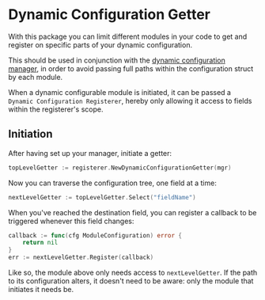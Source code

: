 # Dynamic Configuration Getter

With this package you can limit different modules in your code to get and register on specific parts of your dynamic configuration.

This should be used in conjunction with the [dynamic configuration manager](/pkg/manager), in order to avoid passing full paths within the configuration struct by each module.

When a dynamic configurable module is initiated, it can be passed a `Dynamic Configuration Registerer`, hereby only allowing it access to fields within the registerer's scope.

## Initiation

After having set up your manager, initiate a getter:

```go
topLevelGetter := registerer.NewDynamicConfigurationGetter(mgr)
```

Now you can traverse the configuration tree, one field at a time:

```go
nextLevelGetter := topLevelGetter.Select("fieldName")
```

When you've reached the destination field, you can register a callback to be triggered whenever this field changes:

```go
callback := func(cfg ModuleConfiguration) error {
	return nil
}
err := nextLevelGetter.Register(callback)
```

Like so, the module above only needs access to `nextLevelGetter`.
If the path to its configuration alters, it doesn't need to be aware: only the module that initiates it needs be.
